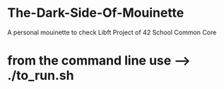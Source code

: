 # The-Dark-Side-Of-Mouinette
A personal mouinette to check Libft Project of 42 School Common Core


# from the command line use --> ./to_run.sh
